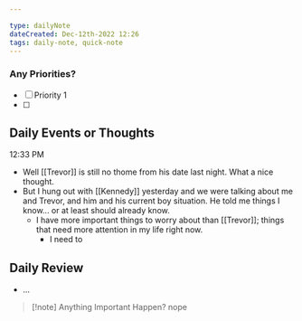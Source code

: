 ```yaml
---

type: dailyNote
dateCreated: Dec-12th-2022 12:26
tags: daily-note, quick-note
---
```




### Any Priorities?

- [ ] Priority 1
- [ ]  







## Daily Events or Thoughts

12:33 PM
- Well [[Trevor]] is still no thome from his date last night. What a nice thought. 
- But I hung out with [[Kennedy]] yesterday and we were talking about me and Trevor, and him and his current boy situation. He told me things I know... or at least should already know. 
	- I have more important things to worry about than [[Trevor]]; things that need more attention in my life right now. 
		- I need to 





## Daily Review

- ...


>[!note] Anything Important Happen?
>nope


